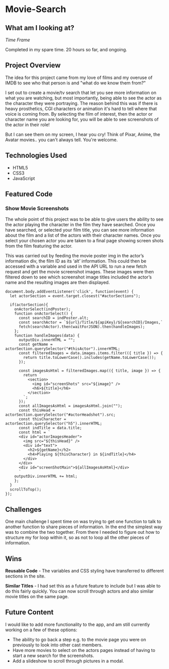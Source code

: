 # **Movie-Search**
## What am I looking at?

*Time Frame*

Completed in my spare time. 20 hours so far, and ongoing.

## Project Overview
The idea for this project came from my love of films and my overuse of IMDB to see who that person is and "what do we know them from?"

I set out to create a movie/tv search that let you see more information on what you are watching, but most importantly, being able to see the actor as the character they were portraying. The reason behind this was if there is heavy prosthetics, CGI characters or animation it's hard to tell where that voice is coming from. By selecting the film of interest, then the actor or character name you are looking for, you will be able to see screenshots of the actor in their role!

But I can see them on my screen, I hear you cry! Think of Pixar, Anime, the Avatar movies.. you can't always tell. You're welcome.

## Technologies Used

- HTML5
- CSS3
- JavaScript

## Featured Code

### Show Movie Screenshots
The whole point of this project was to be able to give users the ability to see the actor playing the character in the film they have searched. Once you have searched, or selected your film title, you can see more information about the film and a list of the actors with their character names. Once you select your chosen actor you are taken to a final page showing screen shots from the film featuring the actor. 

This was carried out by feeding the movie poster img in the actor’s information div, the film ID as its ‘alt’ information. This could then be accessed with a variable and used in the API URL to run a new fetch request and get the movie screenshot images. These images were then filtered down to see which screenshot image titles included the actor’s name and the resulting images are then displayed.

```
document.body.addEventListener('click', function(event) {
  let actorSection = event.target.closest("#actorSections");

  if(actorSection){
    onActorSelect(indPoster);
    function onActorSelect() {
      const searchID = indPoster.alt;
      const searchActor = `${url}/Title/${apiKey}/${searchID}/Images,`
      fetch(searchActor).then(waitForJSON).then(handleImages);
    };
    function handleImages(data) {
      outputDiv.innerHTML = "";
      const getName = actorSection.querySelector("#thisActor").innerHTML;
      const filteredImages = data.images.items.filter(({ title }) => {
        return title.toLowerCase().includes(getName.toLowerCase());
      });

      const imagesAsHtml = filteredImages.map(({ title, image }) => {
        return `
          <section>
            <img id="screenShots" src="${image}" />
            <h6>${title}</h6>
          </section>
        `;
      });
      const allImagesAsHtml = imagesAsHtml.join("");
      const thisHead = actorSection.querySelector("#actorHeadshot").src;
      const thisCharacter = actorSection.querySelector("h5").innerHTML;
      const indTitle = data.title;
      const html = `
      <div id="actorImagesHeader">
        <img src="${thisHead}" />
        <div id="text">
          <h2>${getName}</h2>
          <h4>Playing ${thisCharacter} in ${indTitle}</h4>
        </div>
      </div>
      <div id="screenShotMain">${allImagesAsHtml}</div>
      `
    outputDiv.innerHTML += html;
    };
  }
  scrollToTop();
});
```
## Challenges

One main challenge I spent time on was trying to get one function to talk to another function to share pieces of information. In the end the simplest way was to combine the two together. From there I needed to figure out how to structure my for loop within it, so as not to loop all the other pieces of information.

## Wins

**Reusable Code** - The variables and CSS styling have transferred to different sections in the site.

**Similar Titles** - I had set this as a future feature to include but I was able to do this fairly quickly. You can now scroll through actors and also similar movie titles on the same page.

## Future Content

I would like to add more functionality to the app, and am still currently working on a few of these options: 

* The ability to go back a step e.g. to the movie page you were on previously to look into other cast members.
* Have more movies to select on the actors pages instead of having to start a new search for the screenshots.
* Add a slideshow to scroll through pictures in a modal.
